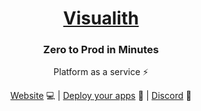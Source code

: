
<h1 align="center">
  <a href="https://visualith.com">
Visualith
  </a>
</h1>
  
<h3 align="center">Zero to Prod in Minutes</h3>
<p align="center">Platform as a service ⚡</p>

<p align="center">
<a href="https://visualith.com">Website</a> 💻
|
<a href="https://app.visualith.com/signin">Deploy your apps</a> 🚀
<!-- | -->
<!-- <a href="https://hub.qovery.com">Product documentation</a> 📗
|
<a href="https://api-doc.qovery.com">API documentation</a> 📘
|
<a href="https://roadmap.qovery.com">Product roadmap</a> 🗺 -->
|
<a href="https://discord.gg/89Ac9t7U">Discord</a> 💬
<!-- |
<a href="https://discuss.qovery.com">Forum</a> 🗣
|
<a href="https://www.qovery.com/contact">Contact us</a> 🎙 -->
</p>
